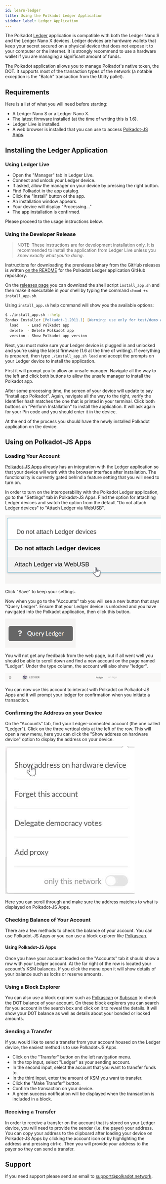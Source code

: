 ```yaml
---
id: learn-ledger
title: Using the Polkadot Ledger Application
sidebar_label: Ledger Application
---
```


The Polkadot [Ledger][] application is compatible with both the Ledger Nano S and the Ledger Nano X
devices. Ledger devices are hardware wallets that keep your secret secured on a physical device that
does not expose it to your computer or the internet. It is strongly recommend to use a hardware
wallet if you are managing a significant amount of funds.

The Polkadot application allows you to manage Polkadot's native token, the DOT. It supports most
of the transaction types of the network (a notable exception is the "Batch" transaction from the
Utilty pallet).

## Requirements

Here is a list of what you will need before starting:

- A Ledger Nano S or a Ledger Nano X.
- The latest firmware installed (at the time of writing this is 1.6).
- Ledger Live is installed.
- A web browser is installed that you can use to access [Polkadot-JS Apps][].

## Installing the Ledger Application

### Using Ledger Live

- Open the "Manager" tab in Ledger Live.
- Connect and unlock your Ledger device.
- If asked, allow the manager on your device by pressing the right button.
- Find Polkadot in the app catalog.
- Click the "Install" button of the app.
- An installation window appears.
- Your device will display "Processing…"
- The app installation is confirmed.

Please proceed to the usage instructions below.

### Using the Developer Release

> NOTE: These instructions are for development installation only. It is recommended to install the
> application from Ledger Live unless you _know exactly what you're doing_.

Instructions for downloading the prerelease binary from the GitHub releases is written [on the
README][prerelease instructions] for the Polkadot Ledger application GitHub repository.

On the [releases page][] you can download the shell script `install_app.sh` and then make it
executable in your shell by typing the command `chmod +x install_app.sh`.

Using `install_app.sh` help command will show you the available options:

```zsh
$ ./install_app.sh --help
Zondax Installer [Polkadot-1.2011.1] [Warning: use only for test/demo apps]
  load    - Load Polkadot app
  delete  - Delete Polkadot app
  version - Show Polkadot app version
```

Next, you must make sure your Ledger device is plugged in and unlocked and you're using the latest
firmware (1.6 at the time of writing). If everything is prepared, then type `./install_app.sh load`
and accept the prompts on your Ledger device to install the application.

First it will prompt you to allow an unsafe manager. Navigate all the way to the left and click both
buttons to allow the unsafe manager to install the Polkadot app.

After some processing time, the screen of your device will update to say "Install app Polkadot".
Again, navigate all the way to the right, verify the Identifier hash matches the one that is printed
in your terminal. Click both buttons on "Perform Installation" to install the application. It will
ask again for your Pin code and you should enter it in the device.

At the end of the process you should have the newly installed Polkadot application on the device.

## Using on Polkadot-JS Apps

### Loading Your Account

[Polkadot-JS Apps][] already has an integration with the Ledger application so that your device will
work with the browser interface after installation. The functionality is currently gated behind a
feature setting that you will need to turn on.

In order to turn on the interoperability with the Polkadot Ledger application, go to the "Settings"
tab in Polkadot-JS Apps. Find the option for attaching Ledger devices and switch the option from
the default "Do not attach Ledger devices" to "Attach Ledger via WebUSB".

![](assets/ledger.png)

Click "Save" to keep your settings.

Now when you go to the "Accounts" tab you will see a new button that says "Query Ledger". Ensure
that your Ledger device is unlocked and you have navigated into the Polkadot application, then click
this button.

![](assets/ledger-2.png)

You will not get any feedback from the web page, but if all went well you should be able to scroll
down and find a new account on the page named "Ledger". Under the type column, the account will also
show "ledger".

![](assets/ledger-3.png)

You can now use this account to interact with Polkadot on Polkadot-JS Apps and it will prompt your
ledger for confirmation when you initiate a transaction.

### Confirming the Address on your Device

On the "Accounts" tab, find your Ledger-connected account (the one called "Ledger"). Click on the
three vertical dots at the left of the row. This will open a new menu, here you can click the "Show
address on hardware device" option to display the address on your device.

![](assets/ledger-4.png)

Here you can scroll through and make sure the address matches to what is displayed on Polkadot-JS
Apps.

### Checking Balance of Your Account

There are a few methods to check the balance of your account. You can use Polkadot-JS Apps or you
can use a block explorer like [Polkascan][].

#### Using Polkadot-JS Apps

Once you have your account loaded on the "Accounts" tab it should show a row with your Ledger
account. At the far right of the row is located your account's KSM balances. If you click the menu
open it will show details of your balance such as locks or reserve amounts.

### Using a Block Explorer

You can also use a block explorer such as [Polkascan][] or [Subscan][] to check the DOT balance of
your account. On these block explorers you can search for you account in the search box and click on
it to reveal the details. It will show your DOT balance as well as details about your bonded or
locked amounts.

### Sending a Transfer

If you would like to send a transfer from your account housed on the Ledger device, the easiest
method is to use Polkadot-JS Apps.

- Click on the "Transfer" button on the left navigation menu.
- In the top input, select "Ledger" as your sending account.
- In the second input, select the account that you want to transfer funds to.
- In the third input, enter the amount of KSM you want to transfer.
- Click the "Make Transfer" button.
- Confirm the transaction on your device.
- A green success notification will be displayed when the transaction is included in a block.

### Receiving a Transfer

In order to receive a transfer on the account that is stored on your Ledger device, you will need to
provide the sender (i.e. the payer) your address. You can copy your address to the clipboard after
loading your device on Polkadot-JS Apps by clicking the account icon or by highlighting the address
and pressing ctrl-c. Then you will provide your address to the payer so they can send a transfer.

## Support

If you need support please send an email to
[support@polkadot.network](mailto:support@polkadot.network).

[ledger]: https://www.ledger.com/
[polkadot-js apps]: https://polkadot.js.org/apps
[prerelease instructions]: https://github.com/Zondax/ledger-polkadot#download-and-install
[releases page]: https://github.com/Zondax/ledger-polkadot/releases
[polkascan]: https://polkascan.io/polkadot
[subscan]: https://polkadot.subscan.io/
